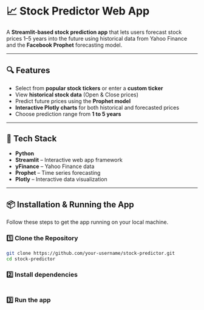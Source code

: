 # 📈 Stock Predictor Web App

A **Streamlit-based stock prediction app** that lets users forecast stock prices 1–5 years into the future using historical data from Yahoo Finance and the **Facebook Prophet** forecasting model.

---

## 🔍 Features
- Select from **popular stock tickers** or enter a **custom ticker**
- View **historical stock data** (Open & Close prices)
- Predict future prices using the **Prophet model**
- **Interactive Plotly charts** for both historical and forecasted prices
- Choose prediction range from **1 to 5 years**

---

## 🧠 Tech Stack
- **Python**
- **Streamlit** – Interactive web app framework
- **yFinance** – Yahoo Finance data
- **Prophet** – Time series forecasting
- **Plotly** – Interactive data visualization

---

## 📦 Installation & Running the App

Follow these steps to get the app running on your local machine.

### 1️⃣ Clone the Repository
```bash
git clone https://github.com/your-username/stock-predictor.git
cd stock-predictor
```

### 2️⃣ Install dependencies 
```pip install -r requirements.txt
```

### 3️⃣ Run the app
```streamlit run app.py
```
